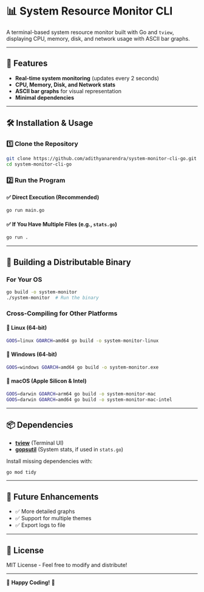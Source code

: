 # 📊 System Resource Monitor CLI

A terminal-based system resource monitor built with Go and `tview`, displaying CPU, memory, disk, and network usage with ASCII bar graphs.

---

## 🚀 Features
- **Real-time system monitoring** (updates every 2 seconds)
- **CPU, Memory, Disk, and Network stats**
- **ASCII bar graphs** for visual representation
- **Minimal dependencies**

---

## 🛠 Installation & Usage

### 1️⃣ **Clone the Repository**
```sh
git clone https://github.com/adithyanarendra/system-monitor-cli-go.git
cd system-monitor-cli-go
```

### 2️⃣ **Run the Program**
#### ✅ Direct Execution (Recommended)
```sh
go run main.go
```

#### ✅ If You Have Multiple Files (e.g., `stats.go`)
```sh
go run .
```

---

## 🔨 Building a Distributable Binary

### **For Your OS**
```sh
go build -o system-monitor
./system-monitor  # Run the binary
```

### **Cross-Compiling for Other Platforms**

#### 🔹 Linux (64-bit)
```sh
GOOS=linux GOARCH=amd64 go build -o system-monitor-linux
```

#### 🔹 Windows (64-bit)
```sh
GOOS=windows GOARCH=amd64 go build -o system-monitor.exe
```

#### 🔹 macOS (Apple Silicon & Intel)
```sh
GOOS=darwin GOARCH=arm64 go build -o system-monitor-mac
GOOS=darwin GOARCH=amd64 go build -o system-monitor-mac-intel
```

---

## 📦 Dependencies
- **[tview](https://github.com/rivo/tview)** (Terminal UI)
- **[gopsutil](https://github.com/shirou/gopsutil)** (System stats, if used in `stats.go`)

Install missing dependencies with:
```sh
go mod tidy
```

---

## 🎯 Future Enhancements
- ✅ More detailed graphs
- ✅ Support for multiple themes
- ✅ Export logs to file

---

## 📝 License
MIT License - Feel free to modify and distribute!

---

🚀 **Happy Coding!** 🎉

